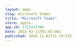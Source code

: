 ```yaml
---
layout: apps
slug: microsoft-teams
title: "Microsoft Teams"
store: apple
app_id: 1113153706
date: 2023-03-21T01:02:00Z
published: 2016-11-02T21:19:53Z
---
```

